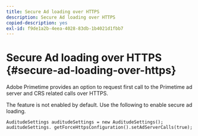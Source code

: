 ```yaml
---
title: Secure Ad loading over HTTPS
description: Secure Ad loading over HTTPS
copied-description: yes
exl-id: f9de1a2b-4eea-4028-83db-1b4021d1fbb7
---
```

# Secure Ad loading over HTTPS {#secure-ad-loading-over-https}

Adobe Primetime provides an option to request first call to the Primetime ad server and CRS related calls over HTTPS.

The feature is not enabled by default. Use the following to enable secure ad loading.

```
AuditudeSettings auditudeSettings = new AuditudeSettings(); 
auditudeSettings. getForceHttpsConfiguration().setAdServerCalls(true);
```
